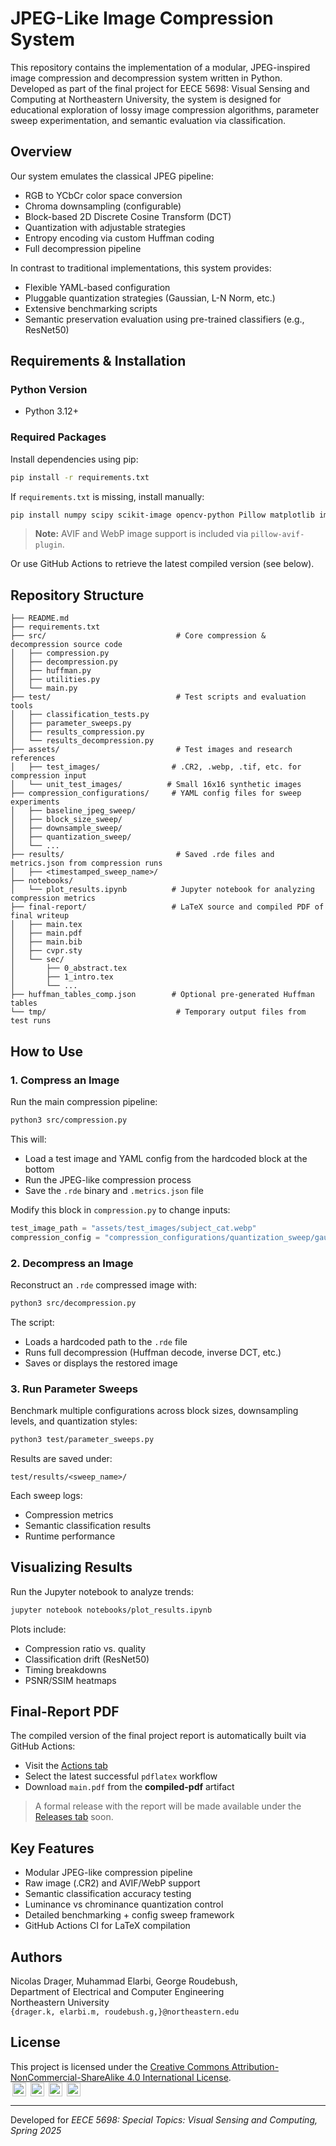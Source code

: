 # JPEG-Like Image Compression System

This repository contains the implementation of a modular, JPEG-inspired image compression and decompression system written in Python. Developed as part of the final project for EECE 5698: Visual Sensing and Computing at Northeastern University, the system is designed for educational exploration of lossy image compression algorithms, parameter sweep experimentation, and semantic evaluation via classification.

## Overview
Our system emulates the classical JPEG pipeline:
- RGB to YCbCr color space conversion
- Chroma downsampling (configurable)
- Block-based 2D Discrete Cosine Transform (DCT)
- Quantization with adjustable strategies
- Entropy encoding via custom Huffman coding
- Full decompression pipeline

In contrast to traditional implementations, this system provides:
- Flexible YAML-based configuration
- Pluggable quantization strategies (Gaussian, L-N Norm, etc.)
- Extensive benchmarking scripts
- Semantic preservation evaluation using pre-trained classifiers (e.g., ResNet50)

## Requirements & Installation

### Python Version
- Python 3.12+

### Required Packages
Install dependencies using pip:

```bash
pip install -r requirements.txt
```

If `requirements.txt` is missing, install manually:
```bash
pip install numpy scipy scikit-image opencv-python Pillow matplotlib imageio rawpy pandas torch torchvision
```

> **Note:** AVIF and WebP image support is included via `pillow-avif-plugin`.

Or use GitHub Actions to retrieve the latest compiled version (see below).
## Repository Structure
```
├── README.md
├── requirements.txt
├── src/                             # Core compression & decompression source code
│   ├── compression.py
│   ├── decompression.py
│   ├── huffman.py
│   ├── utilities.py
│   └── main.py
├── test/                            # Test scripts and evaluation tools
│   ├── classification_tests.py
│   ├── parameter_sweeps.py
│   ├── results_compression.py
│   └── results_decompression.py
├── assets/                          # Test images and research references
│   ├── test_images/                # .CR2, .webp, .tif, etc. for compression input
│   └── unit_test_images/          # Small 16x16 synthetic images
├── compression_configurations/     # YAML config files for sweep experiments
│   ├── baseline_jpeg_sweep/
│   ├── block_size_sweep/
│   ├── downsample_sweep/
│   ├── quantization_sweep/
│   └── ...
├── results/                         # Saved .rde files and metrics.json from compression runs
│   ├── <timestamped_sweep_name>/
├── notebooks/
│   └── plot_results.ipynb          # Jupyter notebook for analyzing compression metrics
├── final-report/                   # LaTeX source and compiled PDF of final writeup
│   ├── main.tex
│   ├── main.pdf
│   ├── main.bib
│   ├── cvpr.sty
│   └── sec/
│       ├── 0_abstract.tex
│       ├── 1_intro.tex
│       └── ...
├── huffman_tables_comp.json        # Optional pre-generated Huffman tables
└── tmp/                             # Temporary output files from test runs
```

## How to Use

### 1. Compress an Image
Run the main compression pipeline:

```bash
python3 src/compression.py
```

This will:
- Load a test image and YAML config from the hardcoded block at the bottom
- Run the JPEG-like compression process
- Save the `.rde` binary and `.metrics.json` file

Modify this block in `compression.py` to change inputs:
```python
test_image_path = "assets/test_images/subject_cat.webp"
compression_config = "compression_configurations/quantization_sweep/gauss_quantization_most_agressive.yaml"
```

### 2. Decompress an Image
Reconstruct an `.rde` compressed image with:

```bash
python3 src/decompression.py
```

The script:
- Loads a hardcoded path to the `.rde` file
- Runs full decompression (Huffman decode, inverse DCT, etc.)
- Saves or displays the restored image

### 3. Run Parameter Sweeps
Benchmark multiple configurations across block sizes, downsampling levels, and quantization styles:

```bash
python3 test/parameter_sweeps.py
```

Results are saved under:
```
test/results/<sweep_name>/
```

Each sweep logs:
- Compression metrics
- Semantic classification results
- Runtime performance

## Visualizing Results
Run the Jupyter notebook to analyze trends:

```bash
jupyter notebook notebooks/plot_results.ipynb
```

Plots include:
- Compression ratio vs. quality
- Classification drift (ResNet50)
- Timing breakdowns
- PSNR/SSIM heatmaps

## Final-Report PDF
The compiled version of the final project report is automatically built via GitHub Actions:

- Visit the [Actions tab](../../actions)
- Select the latest successful `pdflatex` workflow
- Download `main.pdf` from the **compiled-pdf** artifact

> A formal release with the report will be made available under the [Releases tab](../../releases) soon.

## Key Features
- Modular JPEG-like compression pipeline
- Raw image (.CR2) and AVIF/WebP support
- Semantic classification accuracy testing
- Luminance vs chrominance quantization control
- Detailed benchmarking + config sweep framework
- GitHub Actions CI for LaTeX compilation

## Authors
Nicolas Drager, Muhammad Elarbi, George Roudebush,  
Department of Electrical and Computer Engineering  
Northeastern University  
`{drager.k, elarbi.m, roudebush.g,}@northeastern.edu`

## License

This project is licensed under the [Creative Commons Attribution-NonCommercial-ShareAlike 4.0 International License](https://creativecommons.org/licenses/by-nc-sa/4.0/).  
<img style="height:22px!important;margin-left:3px;vertical-align:text-bottom;" src="https://mirrors.creativecommons.org/presskit/icons/cc.svg?ref=chooser-v1" alt="">
<img style="height:22px!important;margin-left:3px;vertical-align:text-bottom;" src="https://mirrors.creativecommons.org/presskit/icons/by.svg?ref=chooser-v1" alt="">
<img style="height:22px!important;margin-left:3px;vertical-align:text-bottom;" src="https://mirrors.creativecommons.org/presskit/icons/nc.svg?ref=chooser-v1" alt="">
<img style="height:22px!important;margin-left:3px;vertical-align:text-bottom;" src="https://mirrors.creativecommons.org/presskit/icons/sa.svg?ref=chooser-v1" alt="">

---
Developed for *EECE 5698: Special Topics: Visual Sensing and Computing,  Spring 2025*